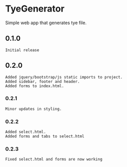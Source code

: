 # TyeGenerator
 Simple web app that generates tye file.
 
 ## 0.1.0
    Initial release

 ## 0.2.0
    Added jquery/bootstrap/js static imports to project.
    Added sidebar, footer and header.
    Added forms to index.html.
    
 ### 0.2.1
    Minor updates in styling.
    
 ### 0.2.2
    Added select.html.
    Added forms and tabs to select.html
    
 ### 0.2.3
    Fixed select.html and forms are now working
